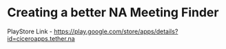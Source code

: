# Creating a better NA Meeting Finder

PlayStore Link -
https://play.google.com/store/apps/details?id=ciceroapps.tether.na
